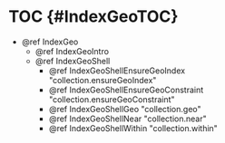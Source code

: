 TOC {#IndexGeoTOC}
==================

- @ref IndexGeo
  - @ref IndexGeoIntro
  - @ref IndexGeoShell
    - @ref IndexGeoShellEnsureGeoIndex "collection.ensureGeoIndex"
    - @ref IndexGeoShellEnsureGeoConstraint "collection.ensureGeoConstraint"
    - @ref IndexGeoShellGeo "collection.geo"
    - @ref IndexGeoShellNear "collection.near"
    - @ref IndexGeoShellWithin "collection.within"
